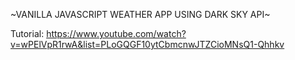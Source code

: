 ~VANILLA JAVASCRIPT WEATHER APP USING DARK SKY API~


Tutorial: https://www.youtube.com/watch?v=wPElVpR1rwA&list=PLoGQGF10ytCbmcnwJTZCioMNsQ1-Qhhkv
